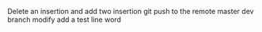 Delete an insertion
and add two insertion
git push to the remote master
dev branch modify
add a test line word
